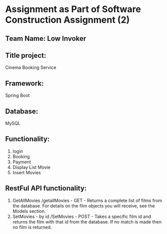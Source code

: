 # Assignment as Part of Software Construction Assignment (2)
## Team Name: Low Invoker

## Title project:
Cinema Booking Service

## Framework:
Spring Boot

## Database:
MySQL

## Functionality:
1) login
2) Booking
3) Payment
4) Display List Movie
5) Insert Movies

## RestFul API functionality:
1) GetAllMovies
/getallMovies - GET - Returns a complete list of films from the database. For details on the film objects you will receive, see the Models section.
2) SetMovies - by id
/SetMovies - POST - Takes a specific film id and returns the film with that id from the database. If no match is made then no film is returned.

